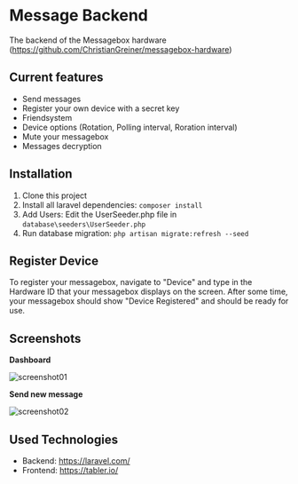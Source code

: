 # Message Backend
The backend of the Messagebox hardware (https://github.com/ChristianGreiner/messagebox-hardware)

## Current features

- Send messages
- Register your own device with a secret key
- Friendsystem
- Device options (Rotation, Polling interval, Roration interval)
- Mute your messagebox
- Messages decryption

## Installation

1. Clone this project
2. Install all laravel dependencies: `composer install`
3. Add Users: Edit the UserSeeder.php file in `database\seeders\UserSeeder.php`
4. Run database migration: `php artisan migrate:refresh --seed`

## Register Device

To register your messagebox, navigate to "Device" and type in the Hardware ID that your messagebox displays on the screen.
After some time, your messagebox should show "Device Registered" and should be ready for use.

## Screenshots

**Dashboard**

![screenshot01](https://user-images.githubusercontent.com/6233308/120903547-f5df6200-c646-11eb-9509-5af0ca7c02af.jpg)

**Send new message**

![screenshot02](https://user-images.githubusercontent.com/6233308/120903587-38a13a00-c647-11eb-962a-9eb58618bdd6.jpg)


## Used Technologies

- Backend: https://laravel.com/
- Frontend: https://tabler.io/
